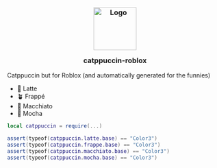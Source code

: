<h3 align="center">
	<img src="https://raw.githubusercontent.com/catppuccin/catppuccin/main/assets/logos/exports/1544x1544_circle.png" width="100" alt="Logo"/><br/>
	<img src="https://raw.githubusercontent.com/catppuccin/catppuccin/main/assets/misc/transparent.png" height="30" width="0px"/>
	catppuccin-roblox
	<img src="https://raw.githubusercontent.com/catppuccin/catppuccin/main/assets/misc/transparent.png" height="30" width="0px"/>
</h3>

Catppuccin but for Roblox (and automatically generated for the funnies)

- 🌻 Latte
- 🪴 Frappé
- 🌺 Macchiato
- 🌿 Mocha

```lua
local catppuccin = require(...)

assert(typeof(catppuccin.latte.base) == "Color3")
assert(typeof(catppuccin.frappe.base) == "Color3")
assert(typeof(catppuccin.macchiato.base) == "Color3")
assert(typeof(catppuccin.mocha.base) == "Color3")
```
